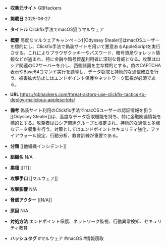 - **収集元サイト**
GBHackers

- **掲載日**
2025-06-27

- **タイトル**
Clickfix手法でmacOS狙うマルウェア

- **概要**
高度なマルウェアキャンペーン[[Odyssey Stealer]]はmacOSユーザーを標的にし、Clickfix手法で偽装サイトを用いて悪意あるAppleScriptを実行させる。これによりブラウザクッキーやパスワード、暗号資産ウォレット情報などが盗まれ、特に金融や暗号資産利用者に深刻な脅威となる。攻撃はロシア関連のC2サーバーを介し、西側諸国を主な標的とする。偽のCAPTCHA表示やBase64コマンド実行を誘導し、データ窃取と持続的な通信確立を行う。被害拡大防止にはエンドポイント保護やネットワーク監視が必須である。

- **URL**
https://gbhackers.com/threat-actors-use-clickfix-tactics-to-deploy-malicious-applescripts/

- **備考**
偽装サイト利用のClickfix手法でmacOSユーザーの認証情報を狙う[[Odyssey Stealer]]は、高度なデータ窃取機能を持ち、特に金融関連情報を標的とする。攻撃者はロシア関連グループと推定され、持続的な通信と多様なデータ収集を行う。対策としてはエンドポイントセキュリティ強化、ファイアウォール設定、行動分析、教育訓練が重要である。

- **分類**
[[他組織インシデント]]

- **組織名**
N/A

- **業種**
[[IT]]

- **攻撃手口**
[[マルウェア]]

- **攻撃影響**
N/A

- **脅威アクター**
[[N/A]]

- **原因**
N/A

- **対処方法**
エンドポイント保護、ネットワーク監視、行動異常検知、セキュリティ教育

- **ハッシュタグ**
#マルウェア #macOS #情報窃取
